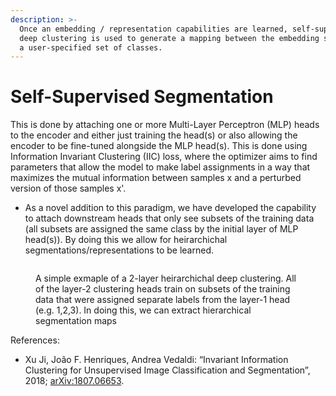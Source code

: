 ```yaml
---
description: >-
  Once an embedding / representation capabilities are learned, self-supervised
  deep clustering is used to generate a mapping between the embedding space and
  a user-specified set of classes.
---
```


# Self-Supervised Segmentation

This is done by attaching one or more Multi-Layer Perceptron (MLP) heads to the encoder and either just training the head(s) or also allowing the encoder to be fine-tuned alongside the MLP head(s). This is done using Information Invariant Clustering (IIC) loss, where the optimizer aims to find parameters that allow the model to make label assignments in a way that maximizes the mutual information between samples x and a perturbed version of those samples x'.

* As a novel addition to this paradigm, we have developed the capability to attach downstream heads that only see subsets of the training data (all subsets are assigned the same class by the initial layer of MLP head(s)). By doing this we allow for heirarchichal segmentations/representations to be learned.

<figure><img src=".gitbook/assets/Screenshot 2024-04-23 at 8.18.57 PM.png" alt=""><figcaption><p>A simple exmaple of a 2-layer heirarchichal deep clustering. All of the layer-2 clustering heads train on subsets of the training data that were assigned separate labels from the layer-1 head (e.g. 1,2,3). In doing this, we can extract hierarchical segmentation maps</p></figcaption></figure>

References:

* Xu Ji, João F. Henriques, Andrea Vedaldi: “Invariant Information Clustering for Unsupervised Image Classification and Segmentation”, 2018; [arXiv:1807.06653](http://arxiv.org/abs/1807.06653).

